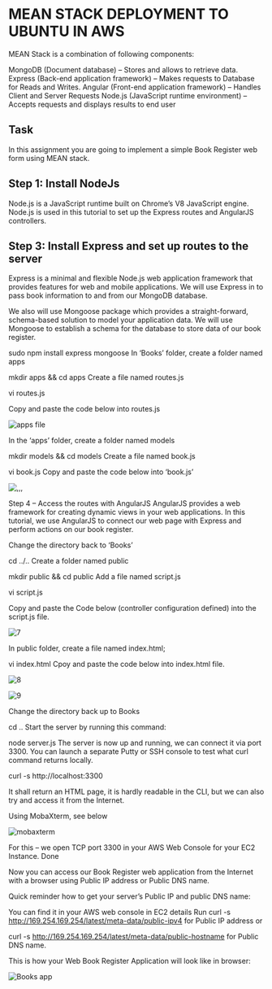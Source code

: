 # MEAN STACK DEPLOYMENT TO UBUNTU IN AWS

MEAN Stack is a combination of following components:

MongoDB (Document database) – Stores and allows to retrieve data.
Express (Back-end application framework) – Makes requests to Database for Reads and Writes.
Angular (Front-end application framework) – Handles Client and Server Requests
Node.js (JavaScript runtime environment) – Accepts requests and displays results to end user

## Task
In this assignment you are going to implement a simple Book Register web form using MEAN stack.

## Step 1: Install NodeJs
Node.js is a JavaScript runtime built on Chrome’s V8 JavaScript engine. Node.js is used in this tutorial to set up the Express routes and AngularJS controllers.

## Step 3: Install Express and set up routes to the server
Express is a minimal and flexible Node.js web application framework that provides features for web and mobile applications. We will use Express in to pass book information to and from our MongoDB database.

We also will use Mongoose package which provides a straight-forward, schema-based solution to model your application data. We will use Mongoose to establish a schema for the database to store data of our book register.

sudo npm install express mongoose
In ‘Books’ folder, create a folder named apps

mkdir apps && cd apps
Create a file named routes.js

vi routes.js

Copy and paste the code below into routes.js

![apps file](https://user-images.githubusercontent.com/96090546/166719569-a40fdbdf-def8-4a95-8b58-901c02f306ad.PNG)

In the ‘apps’ folder, create a folder named models

mkdir models && cd models
Create a file named book.js

vi book.js
Copy and paste the code below into ‘book.js’

![,,,](https://user-images.githubusercontent.com/96090546/166719786-42b08785-3b4e-4cdf-b939-bee150e227b1.PNG)

Step 4 – Access the routes with AngularJS
AngularJS provides a web framework for creating dynamic views in your web applications. In this tutorial, we use AngularJS to connect our web page with Express and perform actions on our book register.

Change the directory back to ‘Books’

cd ../..
Create a folder named public

mkdir public && cd public
Add a file named script.js

vi script.js

Copy and paste the Code below (controller configuration defined) into the script.js file.

![7](https://user-images.githubusercontent.com/96090546/166720484-1c24194a-f08a-43d9-bf0d-9fc1831ed965.PNG)

In public folder, create a file named index.html;

vi index.html
Cpoy and paste the code below into index.html file.

![8](https://user-images.githubusercontent.com/96090546/166722589-b82a1dd4-6821-4397-8ddf-eed712f57315.PNG)

![9](https://user-images.githubusercontent.com/96090546/166722596-5a866251-035a-4387-9a49-bf02772cbbc7.PNG)

Change the directory back up to Books

cd ..
Start the server by running this command:

node server.js
The server is now up and running, we can connect it via port 3300. You can launch a separate Putty or SSH console to test what curl command returns locally.

curl -s http://localhost:3300

It shall return an HTML page, it is hardly readable in the CLI, but we can also try and access it from the Internet.

Using MobaXterm, see below

![mobaxterm](https://user-images.githubusercontent.com/96090546/166723325-f9153694-c302-4dc8-bd12-c7ef0c7699df.PNG)


For this – we open TCP port 3300 in your AWS Web Console for your EC2 Instance. Done

Now you can access our Book Register web application from the Internet with a browser using Public IP address or Public DNS name.

Quick reminder how to get your server’s Public IP and public DNS name:

You can find it in your AWS web console in EC2 details
Run curl -s http://169.254.169.254/latest/meta-data/public-ipv4 for Public IP address or 

curl -s http://169.254.169.254/latest/meta-data/public-hostname for Public DNS name.

This is how your Web Book Register Application will look like in browser:

![Books app](https://user-images.githubusercontent.com/96090546/166724931-d465db93-b641-4c19-841c-22018f3cbfde.PNG)



